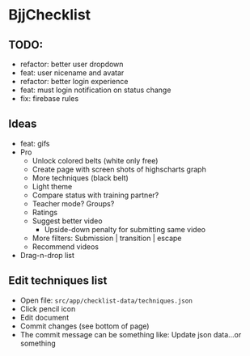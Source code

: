 # BjjChecklist

## TODO:
* refactor: better user dropdown
* feat: user nicename and avatar
* refactor: better login experience
* feat: must login notification on status change
* fix: firebase rules


## Ideas
* feat: gifs
* Pro
  - Unlock colored belts (white only free)
  - Create page with screen shots of highscharts graph
  - More techniques (black belt)
  - Light theme
  - Compare status with training partner?
  - Teacher mode? Groups?
  - Ratings
  - Suggest better video
    - Upside-down penalty for submitting same video
  - More filters: Submission | transition | escape
  - Recommend videos
* Drag-n-drop list


## Edit techniques list
* Open file: `src/app/checklist-data/techniques.json`
* Click pencil icon
* Edit document
* Commit changes (see bottom of page)
* The commit message can be something like: Update json data...or something